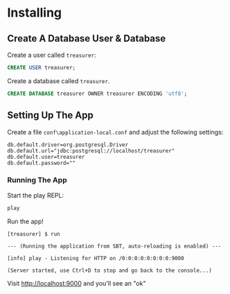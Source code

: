 # Installing

## Create A Database User & Database

Create a user called `treasurer`:

```sql
CREATE USER treasurer;
```

Create a database called `treasurer`.

```sql
CREATE DATABASE treasurer OWNER treasurer ENCODING 'utf8';
```

## Setting Up The App

Create a file `conf\application-local.conf` and adjust the following settings:

```
db.default.driver=org.postgresql.Driver
db.default.url="jdbc:postgresql://localhost/treasurer"
db.default.user=treasurer
db.default.password=""
```

### Running The App

Start the play REPL:

```bash
play
```

Run the app!

```
[treasurer] $ run

--- (Running the application from SBT, auto-reloading is enabled) ---

[info] play - Listening for HTTP on /0:0:0:0:0:0:0:0:9000

(Server started, use Ctrl+D to stop and go back to the console...)
```

Visit [http://localhost:9000](http://localhost:9000) and you'll see an "ok"

